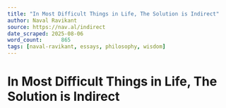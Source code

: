 ```yaml
---
title: "In Most Difficult Things in Life, The Solution is Indirect"
author: Naval Ravikant
source: https://nav.al/indirect
date_scraped: 2025-08-06
word_count:      865
tags: [naval-ravikant, essays, philosophy, wisdom]
---
```


# In Most Difficult Things in Life, The Solution is Indirect

